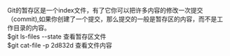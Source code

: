 Git的暂存区是一个index文件，有了它你可以把许多内容的修改一次提交（commit),如果你创建了一个提交，那么提交的一般是暂存区的内容，而不是工作目录的内容。  
$git ls-files --state 查看暂存区文件  
$git cat-file -p 2d832d 查看文件内容  